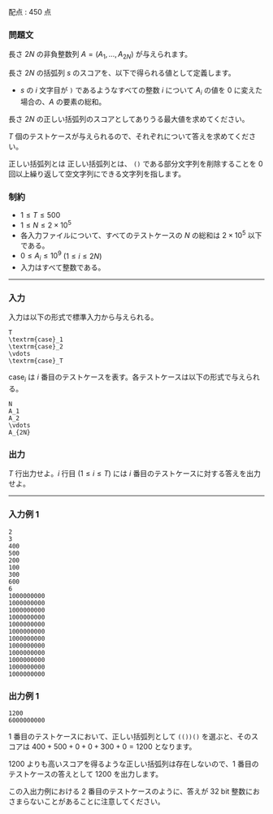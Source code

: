 配点 : $450$ 点

### 問題文

長さ $2N$ の非負整数列 $A = (A_1, \dots, A_{2N})$ が与えられます。

長さ $2N$ の括弧列 $s$ のスコアを、以下で得られる値として定義します。

  * $s$ の $i$ 文字目が `)` であるようなすべての整数 $i$ について $A_i$ の値を $0$ に変えた場合の、$A$ の要素の総和。



長さ $2N$ の正しい括弧列のスコアとしてありうる最大値を求めてください。

$T$ 個のテストケースが与えられるので、それぞれについて答えを求めてください。

正しい括弧列とは 正しい括弧列とは、 `()` である部分文字列を削除することを $0$ 回以上繰り返して空文字列にできる文字列を指します。 

### 制約

  * $1 \leq T \leq 500$ 
  * $1 \leq N \leq 2 \times 10^5$
  * 各入力ファイルについて、すべてのテストケースの $N$ の総和は $2 \times 10^5$ 以下である。
  * $0 \leq A_i \leq 10^9$ ($1 \leq i \leq 2N$)
  * 入力はすべて整数である。



* * *

### 入力

入力は以下の形式で標準入力から与えられる。
    
    
    T
    \textrm{case}_1
    \textrm{case}_2
    \vdots
    \textrm{case}_T

$\textrm{case}_i$ は $i$ 番目のテストケースを表す。各テストケースは以下の形式で与えられる。
    
    
    N
    A_1
    A_2
    \vdots
    A_{2N}

### 出力

$T$ 行出力せよ。$i$ 行目 ($1 \leq i \leq T$) には $i$ 番目のテストケースに対する答えを出力せよ。

* * *

### 入力例 1
    
    
    2
    3
    400
    500
    200
    100
    300
    600
    6
    1000000000
    1000000000
    1000000000
    1000000000
    1000000000
    1000000000
    1000000000
    1000000000
    1000000000
    1000000000
    1000000000
    1000000000

### 出力例 1
    
    
    1200
    6000000000

$1$ 番目のテストケースにおいて、正しい括弧列として `(())()` を選ぶと、そのスコアは $400+500+0+0+300+0=1200$ となります。

$1200$ よりも高いスコアを得るような正しい括弧列は存在しないので、$1$ 番目のテストケースの答えとして $1200$ を出力します。

この入出力例における $2$ 番目のテストケースのように、答えが 32 bit 整数におさまらないことがあることに注意してください。